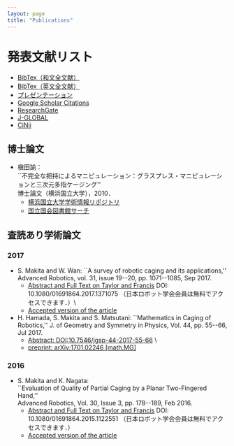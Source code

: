 ```yaml
---
layout: page
title: "Publications"
---
```


# 発表文献リスト
* [BibTex（和文全文献）]()
* [BibTex（英文全文献）]()
* [プレゼンテーション](https://www.slideshare.net/SatoshiMakita)
* [Google Scholar Citations](https://scholar.google.com/citations?user=gDCcj0IAAAAJ&hl=en)
* [ResearchGate](https://www.researchgate.net/profile/Satoshi_Makita)
* [J-GLOBAL](https://jglobal.jst.go.jp/detail?JGLOBAL_ID=200901046113854551)
* [CiNii](https://ci.nii.ac.jp/nrid/9000001492983)

## 博士論文
* 槇田諭： \
``不完全な把持によるマニピュレーション：グラスプレス・マニピュレーションと三次元多指ケージング''\
博士論文（横浜国立大学），2010．
  * [横浜国立大学学術情報リポジトリ](http://hdl.handle.net/10131/7266)
  * [国立国会図書館サーチ](https://iss.ndl.go.jp/books/R100000002-I000011035521-00)

## 査読あり学術論文
### 2017
* S. Makita and W. Wan:  ``A survey of robotic caging and its applications,'' 
Advanced Robotics, vol. 31, issue 19--20, pp. 1071--1085, Sep 2017. 
  * [Abstract and Full Text on Taylor and Francis](https://doi.org/10.1080/01691864.2017.1371075) DOI: 10.1080/01691864.2017.1371075 （日本ロボット学会会員は無料でアクセスできます．）\
  * [Accepted version of the article]() 
* H. Hamada, S. Makita and S. Matsutani: 
``Mathematics in Caging of Robotics,'' 
J. of Geometry and Symmetry in Physics, Vol. 44, pp. 55--66, Jul 2017.
  * [Abstract: DOI:10.7546/jgsp-44-2017-55-66](https://www.emis.de/journals/JGSP/jgsp_files/vol44/Hamada_Abs.pdf) \
  * [preprint: arXiv:1701.02246 [math.MG]](https://arxiv.org/abs/1701.02246)
  
### 2016
* S. Makita and K. Nagata: \
``Evaluation of Quality of Partial Caging by a Planar Two-Fingered Hand,'' \
Advanced Robotics, Vol. 30, Issue 3, pp. 178--189, Feb 2016.
  * [Abstract and Full Text on Taylor and Francis](https://doi.org/10.1080/01691864.2015.1122551) DOI: 10.1080/01691864.2015.1122551 （日本ロボット学会会員は無料でアクセスできます．）
  * [Accepted version of the article]()
